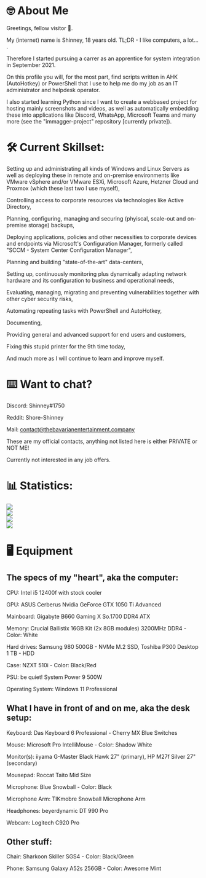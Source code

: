 # 🤓 About Me

Greetings, fellow visitor 👋.

My (internet) name is Shinney, 18 years old. TL;DR - I like computers, a lot... .

Therefore I started pursuing a carrer as an apprentice for system integration in September 2021. 

On this profile you will, for the most part, find scripts written in AHK (AutoHotkey) or PowerShell that I use to help me do my job as an IT administrator and helpdesk operator.

I also started learning Python since I want to create a webbased project for hosting mainly screenshots and videos, as well as automatically embedding these into applications like Discord, WhatsApp, Microsoft Teams and many more (see the "immagger-project" repository [currently private]).


# 🛠️ Current Skillset:

Setting up and administrating all kinds of Windows and Linux Servers as well as deploying these in remote and on-premise environments like VMware vSphere and/or VMware ESXi, Microsoft Azure, Hetzner Cloud and Proxmox (which these last two I use myself),

Controlling access to corporate resources via technologies like Active Directory,

Planning, configuring, managing and securing (phyiscal, scale-out and on-premise storage) backups,

Deploying applications, policies and other necessities to corporate devices and endpoints via Microsoft's Configuration Manager, formerly called "SCCM - System Center Configuration Manager",

Planning and building "state-of-the-art" data-centers,

Setting up, continuously monitoring plus dynamically adapting network hardware and its configuration to business and operational needs,

Evaluating, managing, migrating and preventing vulnerabilities together with other cyber security risks,

Automating repeating tasks with PowerShell and AutoHotkey,

Documenting,

Providing general and advanced support for end users and customers,

Fixing this stupid printer for the 9th time today, 

And much more as I will continue to learn and improve myself.


# ⌨️ Want to chat?

Discord: Shinney#1750 

Reddit: Shore-Shinney

Mail: contact@thebavarianentertainment.company

These are my official contacts, anything not listed here is either PRIVATE or NOT ME!

Currently not interested in any job offers.


# 📊 Statistics:
![](https://github-readme-stats.vercel.app/api?username=Sh1nn3y&theme=vue&hide_border=false&include_all_commits=false&count_private=false)<br/>
![](https://github-readme-streak-stats.herokuapp.com/?user=Sh1nn3y&theme=vue&hide_border=false)<br/>
![](https://github-readme-stats.vercel.app/api/top-langs/?username=Sh1nn3y&theme=vue&hide_border=false&include_all_commits=false&count_private=false&layout=compact)<br/>
[![](https://visitcount.itsvg.in/api?id=Sh1nn3y&icon=3&color=3)](https://visitcount.itsvg.in)


# 🖥️ Equipment

## The specs of my "heart", aka the computer:

CPU: Intel i5 12400f with stock cooler

GPU: ASUS Cerberus Nvidia GeForce GTX 1050 Ti Advanced

Mainboard: Gigabyte B660 Gaming X So.1700 DDR4 ATX

Memory: Crucial Ballistix 16GB Kit (2x 8GB modules) 3200MHz DDR4 - Color: White

Hard drives: Samsung 980 500GB - NVMe M.2 SSD, Toshiba P300 Desktop 1 TB - HDD

Case: NZXT 510i - Color: Black/Red

PSU: be quiet! System Power 9 500W

Operating System: Windows 11 Professional 

## What I have in front of and on me, aka the desk setup:

Keyboard: Das Keyboard 6 Professional - Cherry MX Blue Switches

Mouse: Microsoft Pro IntelliMouse - Color: Shadow White

Monitor(s): iiyama G-Master Black Hawk 27" (primary), HP M27f Silver 27" (secondary)

Mousepad: Roccat Taito Mid Size

Microphone: Blue Snowball - Color: Black

Microphone Arm: TIKmobre Snowball Microphone Arm

Headphones: beyerdynamic DT 990 Pro

Webcam: Logitech C920 Pro

## Other stuff:

Chair: Sharkoon Skiller SGS4 - Color: Black/Green

Phone: Samsung Galaxy A52s 256GB - Color: Awesome Mint
